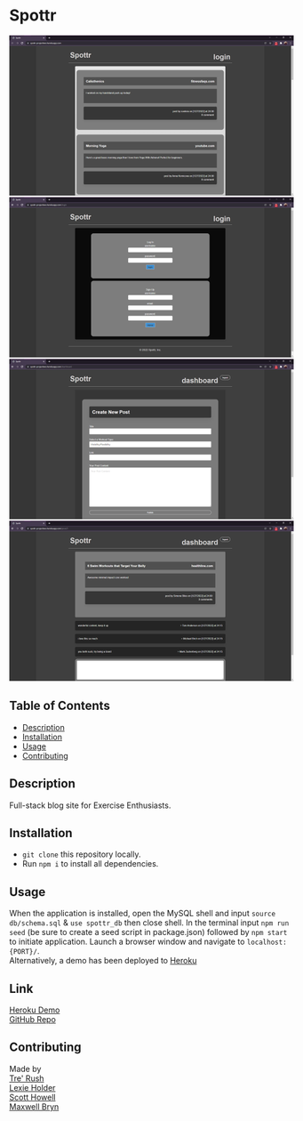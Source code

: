 # Spottr

<p>
    <a href="./assets/img/homepage.PNG"><img style="height: auto; max-width: 512px" src="./assets/img/homepage.PNG" /></a>
    <a href="./assets/img/login.PNG"><img style="height: auto; max-width: 512px" src="./assets/img/login.PNG" /></a>
    <a href="./assets/img/dashboard.PNG"><img style="height: auto; max-width: 512px" src="./assets/img/dashboard.PNG" /></a>
    <a href="./assets/img/post-comments.PNG"><img style="height: auto; max-width: 512px" src="./assets/img/post-comments.PNG" /></a>
</p>


## Table of Contents

- [Description](#description)
- [Installation](#installation)
- [Usage](#usage)
- [Contributing](#contributing)

## Description

Full-stack blog site for Exercise Enthusiasts.


## Installation 

- `git clone` this repository locally. 
- Run `npm i` to install all dependencies.

## Usage 


When the application is installed, open the MySQL shell and input `source db/schema.sql` & `use spottr_db` then close shell. In the terminal input `npm run seed` (be sure to create a seed script in package.json) followed by `npm start` to initiate application. Launch a browser window and navigate to `localhost:{PORT}/`. <br/>
Alternatively, a demo has been deployed to [Heroku](https://spottr-projecttwo.herokuapp.com/)


## Link 
[Heroku Demo](https://spottr-projecttwo.herokuapp.com/) <br/>
[GitHub Repo](https://github.com/Rush0218/spottr)

## Contributing

Made by <br/>
[Tre' Rush](https://github.com/Rush0218/) <br/>
[Lexie Holder](https://github.com/LexieHolder) <br/>
[Scott Howell](https://github.com/cyanidethejuggla) <br/>
[Maxwell Bryn](https://github.com/ccffdead) 